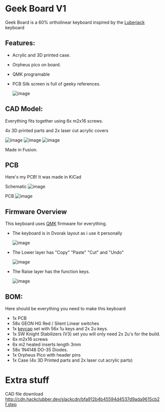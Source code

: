 
# Geek Board V1

Geek Board is a 60% ortholinear keyboard inspired by the  [Luberjack](https://github.com/peej/lumberjack-keyboard/tree/master) keyboard

## Features:

- Acrylic and 3D printed case.
- Orpheus pico on board.
- QMK programable
- PCB Silk screen is full of geeky references. 
  
	![image](https://hc-cdn.hel1.your-objectstorage.com/s/v3/7d079ccc81a24134a429726e48cc29f38766325f_ksnip_20250306-125442.png)

## CAD Model:

Everything fits together using 6x m2x16 screws.

4x 3D printed parts and 2x laser cut acrylic covers

![image](https://hc-cdn.hel1.your-objectstorage.com/s/v3/e6b786baecb4d6ee4d396649f9045e1f62ad8cdc_reder_2.png)
![image](https://hc-cdn.hel1.your-objectstorage.com/s/v3/6fab3f05497d77ee9fd6e53389963a9d146739af_render.png)
![image](https://hc-cdn.hel1.your-objectstorage.com/s/v3/773b0734ce7f1a5c5d1ad6d54c14e94574427862_the_real_full_keyboard_case_2025-feb-26_07-12-17pm-000_customizedview7286653833.png)

Made in Fusion.

## PCB

Here's my PCB! It was made in KiCad

Schematic
![image](https://hc-cdn.hel1.your-objectstorage.com/s/v3/3f88b6cae6a1d0285467371a5b3b22f281631e03_ksnip_20250306-122451.png)

PCB
![image](https://hc-cdn.hel1.your-objectstorage.com/s/v3/738a73d419cec2e1c65867047dc1f95355b757e9_ksnip_20250306-122130.png)

## Firmware Overview

This keyboard uses [QMK](https://qmk.fm/) firmware for everything.

- The keyboard is in Dvorak layout as i use it personally

	![image](https://hc-cdn.hel1.your-objectstorage.com/s/v3/fbebc91f13a296028da0ba9f37ac75b5310292aa_ksnip_20250306-123749.png)

- The Lower layer has "Copy" "Paste" "Cut" and "Undo"

	![image](https://hc-cdn.hel1.your-objectstorage.com/s/v3/9bcaf6d63929a8f7193bafa0ce13794a9cc54c6f_ksnip_20250306-123818.png)

- The Raise layer has the function keys.

	![image](https://hc-cdn.hel1.your-objectstorage.com/s/v3/be918d45652f2b02567b33adc7644145debfb430_ksnip_20250306-123833.png)

## BOM:

Here should be everything you need to make this keyboard

- 1x PCB
- 58x GEON HG Red / Silent Linear switches
- 1x [keycap](https://www.amazon.de/YMDK-Profile-Keyset-Mechanical-Keyboard/dp/B07S18VCDN?ref_=ast_sto_dp&th=1) set with 56x 1u keys and 2x 2u keys.
- 1x SW Knight Stabilizers (V3) set you will only need 2x 2u's for the build.
- 6x m2x16 screws
- 6x m2 heated inserts length 3mm 
- 58x 1N4148 DO-35 Diodes.
- 1x Orpheus Pico with header pins
- 1x Case (4x 3D  Printed parts and 2x laser cut acrylic parts)

# Extra stuff
CAD file download
http://cdn.hackclubber.dev/slackcdn/bfa912b4b45594d4537d9ada9615cb2f.step
